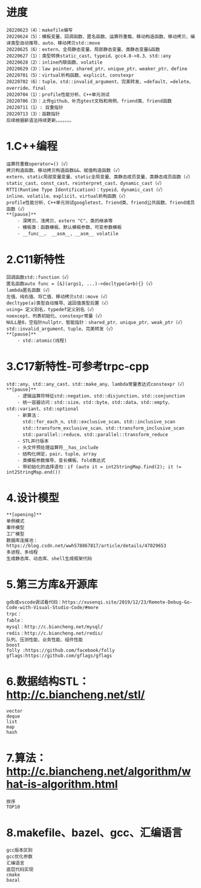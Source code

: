 # 进度
    20220623（4）：makefile编写
    20220624（5）：模板变量、回调函数、匿名函数、运算符重载、移动构造函数、移动拷贝、编译类型自动推导、auto、移动拷贝std::move
    20220625（6）：extern、全局静态变量、局部静态变量、类静态变量&函数
    20220627（1）：类型转换static_cast、typeid、gcc4.8->8.3、std::any
    20220628（2）：inline内联函数、volatile
    20220629（3）：law pointer、shared_ptr、unique_ptr、weaker_ptr、define
    20220701（5）：virtual析构函数、explicit、constexpr
    20220702（6）：tuple、std::invalid_argument、完美转发、=default、=delete、override、final
    20220704（1）：profile性能分析、C++单元测试
    20220706（3）：上传github、补充gtest文档和用例、friend类、friend函数
    20220711（1）: 双重指针
    20220713（3）：函数指针
    后续根据新语法持续更新。。。。。。。
# 1.C++编程
    运算符重载operator=()（√）
    拷贝构造函数、移动拷贝构造函数&&、赋值构造函数（√）
    extern、static局部变量变量、static全局变量、类静态成员变量、类静态成员函数（√）
    static_cast、const_cast、reinterpret_cast、dynamic_cast（√）
    RTTI(Runtime Type Identification)：typeid、dynamic_cast（√）
    inline、volatile、explicit、virtual析构函数（√）
    profile性能分析、C++单元测试googletest、friend类、friend公共函数、friend成员函数（√）
    **[pause]**
        - 深拷贝、浅拷贝、extern "C"、类的继承等
        - 模板类：函数模板、默认模板参数、可变参数模板
        - __func__、 __asm__、__asm__ volatile
# 2.C11新特性
    回调函数std::function（√）
    匿名函数auto func = [&](args1, ...)->decltype(a+b){}（√）
    lambda匿名函数（√）
    左值、纯右值、将亡值、移动拷贝std::move（√）
    decltype(a)类型自动推导、返回值类型后置（√）
    using= 定义别名，typedef定义别名（√）
    noexcept、列表初始化、constexpr常量（√）
    NULL是0，空指针nullptr、智能指针：shared_ptr、unique_ptr、weak_ptr（√）
    std::invalid_argument、tuple、完美转发（√）
    **[pause]**
        - std::atomic(线程)
# 3.C17新特性-可参考trpc-cpp
    std::any、std::any_cast、std::make_any、lambda常量表达式constexpr（√）
    **[pause]**
        - 逻辑运算符特征std::negation、std::disjunction、std::conjunction
        - 统一容器访问：std::size、std::byte、std::data、std::empty、std::variant、std::optional
        - 新算法：
          std::for_each_n、std::exclusive_scan、std::inclusive_scan
          std::transform_exclusive_scan、std::transform_inclusive_scan
          std::parallel::reduce、std::parallel::transform_reduce
        - STL并行版本
        - 头文件预处理运算符__has_include
        - 结构化绑定，pair、tuple、array
        - 类模板参数推导、变长模板、fold表达式
        - 带初始化的选择语句：if (auto it = int2StringMap.find(2); it != int2StringMap.end())
# 4.设计模型
    **[opening]**
    单例模式
    事件模型
    工厂模型
    数据库连接池：https://blog.csdn.net/wwh578867817/article/details/47029653
    多进程、多线程
    生成静态库、动态库、shell生成框架代码

# 5.第三方库&开源库
    gdb或vscode调试看代码：https://xusenqi.site/2019/12/23/Remote-Debug-Go-Code-with-Visual-Studio-Code/#more
    trpc：
    fable：
    mysql：http://c.biancheng.net/mysql/
    redis：http://c.biancheng.net/redis/
    队列、压测性能、业务性能、组件性能
    boost
    folly :https://github.com/facebook/folly
    gflags:https://github.com/gflags/gflags

# 6.数据结构STL：<http://c.biancheng.net/stl/>
    vector
    deque
    list
    map
    hash

# 7.算法：<http://c.biancheng.net/algorithm/what-is-algorithm.html>
    排序
    TOP10

# 8.makefile、bazel、gcc、汇编语言
    gcc版本区别
    gcc优化参数
    汇编语言
    底层代码实现
    cmake
    bazal
